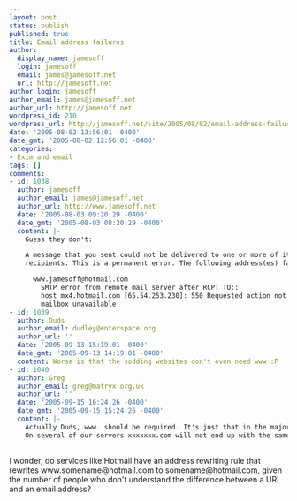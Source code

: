 ```yaml
---
layout: post
status: publish
published: true
title: Email address failures
author:
  display_name: jamesoff
  login: jamesoff
  email: james@jamesoff.net
  url: http://jamesoff.net
author_login: jamesoff
author_email: james@jamesoff.net
author_url: http://jamesoff.net
wordpress_id: 210
wordpress_url: http://jamesoff.net/site/2005/08/02/email-address-failures/
date: '2005-08-02 13:56:01 -0400'
date_gmt: '2005-08-02 12:56:01 -0400'
categories:
- Exim and email
tags: []
comments:
- id: 1038
  author: jamesoff
  author_email: james@jamesoff.net
  author_url: http://www.jamesoff.net
  date: '2005-08-03 09:20:29 -0400'
  date_gmt: '2005-08-03 08:20:29 -0400'
  content: |-
    Guess they don't:

    A message that you sent could not be delivered to one or more of its
    recipients. This is a permanent error. The following address(es) failed:

      www.jamesoff@hotmail.com
        SMTP error from remote mail server after RCPT TO::
        host mx4.hotmail.com [65.54.253.230]: 550 Requested action not taken:
        mailbox unavailable
- id: 1039
  author: Duds
  author_email: dudley@enterspace.org
  author_url: ''
  date: '2005-09-13 15:19:01 -0400'
  date_gmt: '2005-09-13 14:19:01 -0400'
  content: Worse is that the sodding websites don't even need www :P
- id: 1040
  author: Greg
  author_email: greg@matryx.org.uk
  author_url: ''
  date: '2005-09-15 16:24:26 -0400'
  date_gmt: '2005-09-15 15:24:26 -0400'
  content: |-
    Actually Duds, www. should be required. It's just that in the majority of cases they either rewrite to each other, or basically end up at the same place.
    On several of our servers xxxxxxx.com will not end up with the same server as www.xxxxxx.com
---
```

<p>I wonder, do services like Hotmail have an address rewriting rule that rewrites www.somename@hotmail.com to somename@hotmail.com, given the number of people who don't understand the difference between a URL and an email address?</p>
